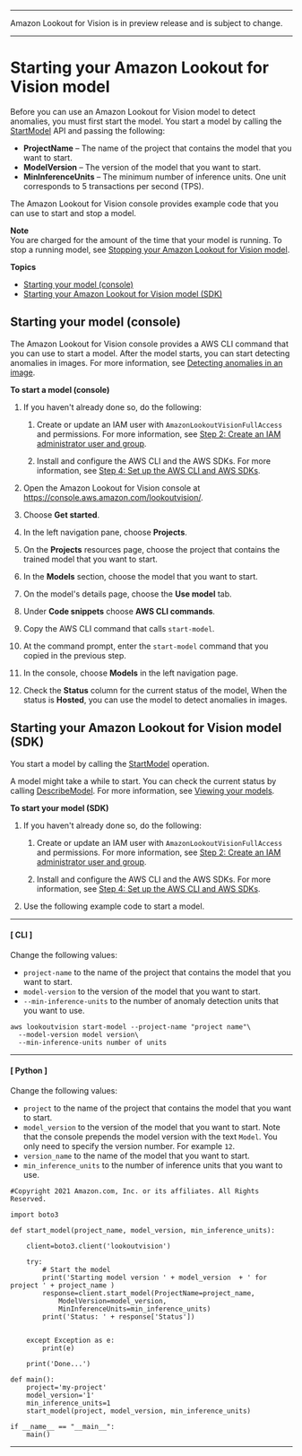 --------

Amazon Lookout for Vision is in preview release and is subject to change\.

--------

# Starting your Amazon Lookout for Vision model<a name="run-start-model"></a>



Before you can use an Amazon Lookout for Vision model to detect anomalies, you must first start the model\. You start a model by calling the [StartModel](https://docs.aws.amazon.com/lookout-for-vision/latest/APIReference/API_StartModel) API and passing the following:
+ **ProjectName** – The name of the project that contains the model that you want to start\.
+ **ModelVersion** – The version of the model that you want to start\.
+ **MinInferenceUnits** – The minimum number of inference units\. One unit corresponds to 5 transactions per second \(TPS\)\.

The Amazon Lookout for Vision console provides example code that you can use to start and stop a model\. 

**Note**  
You are charged for the amount of the time that your model is running\. To stop a running model, see [Stopping your Amazon Lookout for Vision model](run-stop-model.md)\. 

**Topics**
+ [Starting your model \(console\)](#start-model-console)
+ [Starting your Amazon Lookout for Vision model \(SDK\)](#start-model-sdk)

## Starting your model \(console\)<a name="start-model-console"></a>

The Amazon Lookout for Vision console provides a AWS CLI command that you can use to start a model\. After the model starts, you can start detecting anomalies in images\. For more information, see [Detecting anomalies in an image](inference-detect-anomalies.md)\.

**To start a model \(console\)**

1. If you haven't already done so, do the following:

   1. Create or update an IAM user with `AmazonLookoutVisionFullAccess` and permissions\. For more information, see [Step 2: Create an IAM administrator user and group](su-account-user.md)\.

   1. Install and configure the AWS CLI and the AWS SDKs\. For more information, see [Step 4: Set up the AWS CLI and AWS SDKs](su-awscli-sdk.md)\.

1. Open the Amazon Lookout for Vision console at [ https://console\.aws\.amazon\.com/lookoutvision/]( https://console.aws.amazon.com/lookoutvision/)\.

1. Choose **Get started**\. 

1. In the left navigation pane, choose **Projects**\.

1. On the **Projects** resources page, choose the project that contains the trained model that you want to start\.

1. In the **Models** section, choose the model that you want to start\. 

1. On the model's details page, choose the **Use model** tab\. 

1. Under **Code snippets** choose **AWS CLI commands**\. 

1. Copy the AWS CLI command that calls `start-model`\.

1. At the command prompt, enter the `start-model` command that you copied in the previous step\. 

1. In the console, choose **Models** in the left navigation page\.

1. Check the **Status** column for the current status of the model, When the status is **Hosted**, you can use the model to detect anomalies in images\. 

## Starting your Amazon Lookout for Vision model \(SDK\)<a name="start-model-sdk"></a>

You start a model by calling the [StartModel](https://docs.aws.amazon.com/lookout-for-vision/latest/APIReference/API_StartModel) operation\.

A model might take a while to start\. You can check the current status by calling [DescribeModel](https://docs.aws.amazon.com/lookout-for-vision/latest/APIReference/API_DescribeModel)\. For more information, see [Viewing your models](view-models.md)\.

**To start your model \(SDK\)**

1. If you haven't already done so, do the following:

   1. Create or update an IAM user with `AmazonLookoutVisionFullAccess` and permissions\. For more information, see [Step 2: Create an IAM administrator user and group](su-account-user.md)\.

   1. Install and configure the AWS CLI and the AWS SDKs\. For more information, see [Step 4: Set up the AWS CLI and AWS SDKs](su-awscli-sdk.md)\.

1. Use the following example code to start a model\.

------
#### [ CLI ]

   Change the following values:
   + `project-name` to the name of the project that contains the model that you want to start\.
   + `model-version` to the version of the model that you want to start\.
   + `--min-inference-units` to the number of anomaly detection units that you want to use\.

   ```
   aws lookoutvision start-model --project-name "project name"\
     --model-version model version\
     --min-inference-units number of units
   ```

------
#### [ Python ]

   Change the following values:
   + `project` to the name of the project that contains the model that you want to start\.
   + `model_version` to the version of the model that you want to start\. Note that the console prepends the model version with the text `Model`\. You only need to specify the version number\. For example `12`\. 
   + `version_name` to the name of the model that you want to start\.
   + `min_inference_units` to the number of inference units that you want to use\.

   ```
   #Copyright 2021 Amazon.com, Inc. or its affiliates. All Rights Reserved.
   
   import boto3
   
   def start_model(project_name, model_version, min_inference_units):
   
       client=boto3.client('lookoutvision')
   
       try:
           # Start the model
           print('Starting model version ' + model_version  + ' for project ' + project_name )
           response=client.start_model(ProjectName=project_name,
               ModelVersion=model_version,
               MinInferenceUnits=min_inference_units)
           print('Status: ' + response['Status'])
   
   
       except Exception as e:
           print(e)
           
       print('Done...')
       
   def main():
       project='my-project'
       model_version='1'
       min_inference_units=1 
       start_model(project, model_version, min_inference_units)
   
   if __name__ == "__main__":
       main()
   ```

------